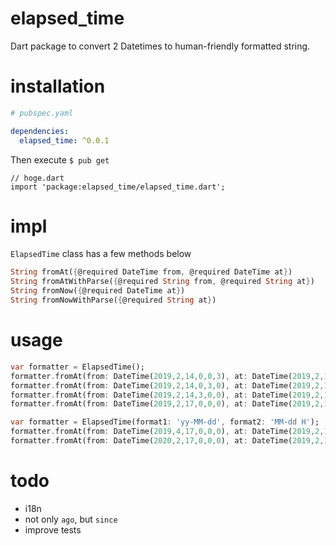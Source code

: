 # elapsed_time
Dart package to convert 2 Datetimes to human-friendly formatted string.

# installation

```yaml
# pubspec.yaml

dependencies:
  elapsed_time: ^0.0.1

```

Then execute `$ pub get`

```
// hoge.dart
import 'package:elapsed_time/elapsed_time.dart';
```

# impl
`ElapsedTime` class has a few methods below

```dart
String fromAt({@required DateTime from, @required DateTime at})
String fromAtWithParse({@required String from, @required String at})
String fromNow({@required DateTime at})
String fromNowWithParse({@required String at})
```

# usage

```dart
var formatter = ElapsedTime();
formatter.fromAt(from: DateTime(2019,2,14,0,0,3), at: DateTime(2019,2,14,0,0,0)); // => "3秒前"
formatter.fromAt(from: DateTime(2019,2,14,0,3,0), at: DateTime(2019,2,14,0,0,0)); // => "3分前"
formatter.fromAt(from: DateTime(2019,2,14,3,0,0), at: DateTime(2019,2,14,0,0,0)); // => "3時間前"
formatter.fromAt(from: DateTime(2019,2,17,0,0,0), at: DateTime(2019,2,14,0,0,0)); // => "3日前"

var formatter = ElapsedTime(format1: 'yy-MM-dd', format2: 'MM-dd H');
formatter.fromAt(from: DateTime(2019,4,17,0,0,0), at: DateTime(2019,2,14,0,0,0)); // => "02-17 0"
formatter.fromAt(from: DateTime(2020,2,17,0,0,0), at: DateTime(2019,2,14,0,0,0)); // => "20-02-14"
```



# todo
- i18n
- not only `ago`, but `since`
- improve tests